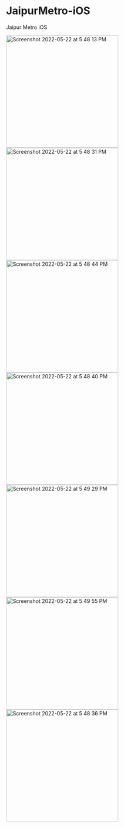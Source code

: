 # JaipurMetro-iOS
Jaipur Metro iOS 

<img width="305" alt="Screenshot 2022-05-22 at 5 48 13 PM" src="https://user-images.githubusercontent.com/47563771/169694883-73d3d281-bbde-4786-9035-ec1bcb22ac36.png">
<img width="305" alt="Screenshot 2022-05-22 at 5 48 31 PM" src="https://user-images.githubusercontent.com/47563771/169694921-6a0589b4-8753-4284-92c7-1b8da23c44b8.png">
<img width="305" alt="Screenshot 2022-05-22 at 5 48 44 PM" src="https://user-images.githubusercontent.com/47563771/169694891-a96b5479-d5c4-43ce-80db-62889156af57.png">
<img width="305" alt="Screenshot 2022-05-22 at 5 48 40 PM" src="https://user-images.githubusercontent.com/47563771/169694890-c46c8971-34dd-4bd8-a223-a2229e9c0f09.png">
<img width="305" alt="Screenshot 2022-05-22 at 5 49 29 PM" src="https://user-images.githubusercontent.com/47563771/169694893-fd6fd1c8-d86c-465f-8940-83b6241ebaaa.png">
<img width="305" alt="Screenshot 2022-05-22 at 5 49 55 PM" src="https://user-images.githubusercontent.com/47563771/169694896-405e5377-52e6-4554-ba34-60e15fe013c1.png">

<img width="305" alt="Screenshot 2022-05-22 at 5 48 36 PM" src="https://user-images.githubusercontent.com/47563771/169694888-981136c6-5963-4edb-973f-d4d150658194.png">

